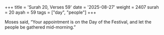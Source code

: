 +++
title = 'Surah 20, Verses 59'
date = '2025-08-27'
weight = 2407
surah = 20
ayah = 59
tags = ["day", "people"]
+++

Moses said, “Your appointment is on the Day of the Festival, and let the people be gathered mid-morning.”